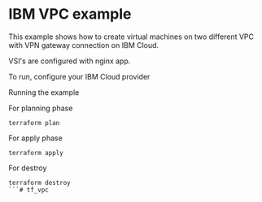 # IBM VPC example

This example shows how to create virtual machines on two different VPC with VPN gateway connection on IBM Cloud. 


VSI's are configured with nginx app.


To run, configure your IBM Cloud provider

Running the example

For planning phase

```shell
terraform plan
```

For apply phase

```shell
terraform apply
```

For destroy

```shell
terraform destroy
```# tf_vpc
